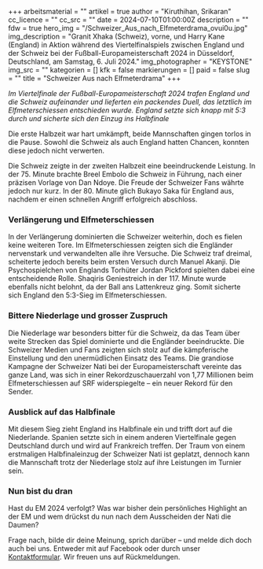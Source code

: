 +++
arbeitsmaterial = ""
artikel = true
author = "Kiruthihan, Srikaran"
cc_licence = ""
cc_src = ""
date = 2024-07-10T01:00:00Z
description = ""
fdw = true
hero_img = "/Schweizer_Aus_nach_Elfmeterdrama_ovui0u.jpg"
img_description = "Granit Xhaka (Schweiz), vorne, und Harry Kane (England) in Aktion während des Viertelfinalspiels zwischen England und der Schweiz bei der Fußball-Europameisterschaft 2024 in Düsseldorf, Deutschland, am Samstag, 6. Juli 2024."
img_photographer = "KEYSTONE"
img_src = ""
kategorien = []
kfk = false
markierungen = []
paid = false
slug = ""
title = "Schweizer Aus nach Elfmeterdrama"
+++

_Im Viertelfinale der Fußball-Europameisterschaft 2024 trafen England und die Schweiz aufeinander und lieferten ein packendes Duell, das letztlich im Elfmeterschiessen entschieden wurde. England setzte sich knapp mit 5:3 durch und sicherte sich den Einzug ins Halbfinale_

Die erste Halbzeit war hart umkämpft, beide Mannschaften gingen torlos in die Pause. Sowohl die Schweiz als auch England hatten Chancen, konnten diese jedoch nicht verwerten.

Die Schweiz zeigte in der zweiten Halbzeit eine beeindruckende Leistung. In der 75. Minute brachte Breel Embolo die Schweiz in Führung, nach einer präzisen Vorlage von Dan Ndoye. Die Freude der Schweizer Fans währte jedoch nur kurz. In der 80. Minute glich Bukayo Saka für England aus, nachdem er einen schnellen Angriff erfolgreich abschloss.

### Verlängerung und Elfmeterschiessen

In der Verlängerung dominierten die Schweizer weiterhin, doch es fielen keine weiteren Tore. Im Elfmeterschiessen zeigten sich die Engländer nervenstark und verwandelten alle ihre Versuche. Die Schweiz traf dreimal, scheiterte jedoch bereits beim ersten Versuch durch Manuel Akanji. Die Psychospielchen von Englands Torhüter Jordan Pickford spielten dabei eine entscheidende Rolle. Shaqiris Geniestreich in der 117. Minute wurde ebenfalls nicht belohnt, da der Ball ans Lattenkreuz ging. Somit sicherte sich England den 5:3-Sieg im Elfmeterschiessen. 

### Bittere Niederlage und grosser Zuspruch

Die Niederlage war besonders bitter für die Schweiz, da das Team über weite Strecken das Spiel dominierte und die Engländer beeindruckte. Die Schweizer Medien und Fans zeigten sich stolz auf die kämpferische Einstellung und den unermüdlichen Einsatz des Teams. Die grandiose Kampagne der Schweizer Nati bei der Europameisterschaft vereinte das ganze Land, was sich in einer Rekordzuschauerzahl von 1,77 Millionen beim Elfmeterschiessen auf SRF widerspiegelte – ein neuer Rekord für den Sender.

### Ausblick auf das Halbfinale

Mit diesem Sieg zieht England ins Halbfinale ein und trifft dort auf die Niederlande. Spanien setzte sich in einem anderen Viertelfinale gegen Deutschland durch und wird auf Frankreich treffen. Der Traum von einem erstmaligen Halbfinaleinzug der Schweizer Nati ist geplatzt, dennoch kann die Mannschaft trotz der Niederlage stolz auf ihre Leistungen im Turnier sein.

### Nun bist du dran

Hast du EM 2024 verfolgt? Was war bisher dein persönliches Highlight an der EM und wem drückst du nun nach dem Ausscheiden der Nati die Daumen?

Frage nach, bilde dir deine Meinung, sprich darüber – und melde dich doch auch bei uns. Entweder mit auf Facebook oder durch unser [Kontaktformular](https://www.chinderzytig.ch/kontakt/). Wir freuen uns auf Rückmeldungen.
